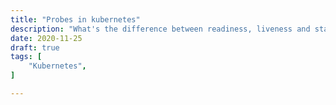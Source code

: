 ```yaml
---
title: "Probes in kubernetes"
description: "What's the difference between readiness, liveness and startup probes in kubernetes. Detailed explanation."
date: 2020-11-25
draft: true
tags: [
    "Kubernetes",
]

---
```

